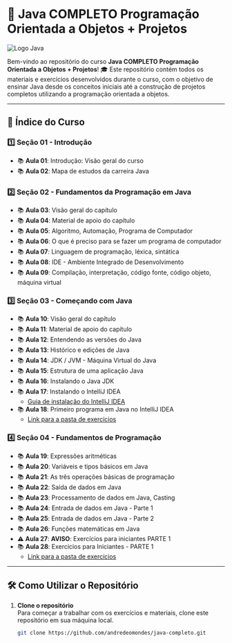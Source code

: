 # 🚀 Java COMPLETO Programação Orientada a Objetos + Projetos

![Logo Java](https://i.redd.it/1r6z9ip45i861.png)

Bem-vindo ao repositório do curso **Java COMPLETO Programação Orientada a Objetos + Projetos**! 🎓 Este repositório contém todos os materiais e exercícios desenvolvidos durante o curso, com o objetivo de ensinar Java desde os conceitos iniciais até a construção de projetos completos utilizando a programação orientada a objetos.

---

## 📑 Índice do Curso

### 1️⃣ **Seção 01 - Introdução**
- 📚 **Aula 01**: Introdução: Visão geral do curso
- 📚 **Aula 02**: Mapa de estudos da carreira Java

### 2️⃣ **Seção 02 - Fundamentos da Programação em Java**
- 📚 **Aula 03**: Visão geral do capítulo
- 📚 **Aula 04**: Material de apoio do capítulo
- 📚 **Aula 05**: Algoritmo, Automação, Programa de Computador
- 📚 **Aula 06**: O que é preciso para se fazer um programa de computador
- 📚 **Aula 07**: Linguagem de programação, léxica, sintática
- 📚 **Aula 08**: IDE - Ambiente Integrado de Desenvolvimento
- 📚 **Aula 09**: Compilação, interpretação, código fonte, código objeto, máquina virtual

### 3️⃣ **Seção 03 - Começando com Java**
- 📚 **Aula 10**: Visão geral do capítulo
- 📚 **Aula 11**: Material de apoio do capítulo
- 📚 **Aula 12**: Entendendo as versões do Java
- 📚 **Aula 13**: Histórico e edições de Java
- 📚 **Aula 14**: JDK / JVM - Máquina Virtual do Java
- 📚 **Aula 15**: Estrutura de uma aplicação Java
- 📚 **Aula 16**: Instalando o Java JDK
- 📚 **Aula 17**: Instalando o IntelliJ IDEA
    - [Guia de instalação do IntelliJ IDEA](https://www.jetbrains.com/idea/download/)
- 📚 **Aula 18**: Primeiro programa em Java no IntelliJ IDEA  
    - [Link para a pasta de exercícios](https://github.com/andredeomondes/java-completo/tree/main/s03c18_introducao/primeiro-programa)

### 4️⃣ **Seção 04 - Fundamentos de Programação**
- 📚 **Aula 19**: Expressões aritméticas
- 📚 **Aula 20**: Variáveis e tipos básicos em Java
- 📚 **Aula 21**: As três operações básicas de programação
- 📚 **Aula 22**: Saída de dados em Java
- 📚 **Aula 23**: Processamento de dados em Java, Casting
- 📚 **Aula 24**: Entrada de dados em Java - Parte 1
- 📚 **Aula 25**: Entrada de dados em Java - Parte 2
- 📚 **Aula 26**: Funções matemáticas em Java
- ⚠️ **Aula 27**: **AVISO**: Exercícios para iniciantes PARTE 1
- 📚 **Aula 28**: Exercícios para Iniciantes - PARTE 1  
    - [Link para a pasta de exercícios](https://github.com/andredeomondes/java-completo)

---

## 🛠 Como Utilizar o Repositório

1. **Clone o repositório**  
   Para começar a trabalhar com os exercícios e materiais, clone este repositório em sua máquina local.

   ```bash
   git clone https://github.com/andredeomondes/java-completo.git
